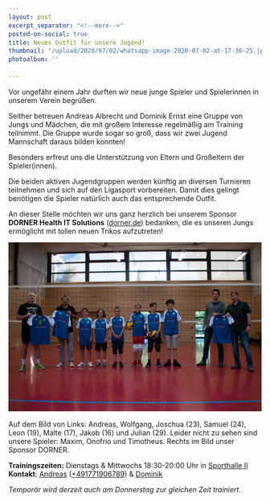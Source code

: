 ```yaml
---
layout: post
excerpt_separator: "<!--more-->"
posted-on-social: true
title: Neues Outfit für unsere Jugend!
thumbnail: "/upload/2020/07/02/whatsapp-image-2020-07-02-at-17-36-25.jpeg"
photoalbum: ''

---
```

Vor ungefähr einem Jahr durften wir neue junge Spieler und Spielerinnen in unserem Verein begrüßen.

Seither betreuen Andreas Albrecht und Dominik Ernst eine Gruppe von Jungs und Mädchen, die mit großem Interesse regelmäßig am Training teilnimmt. Die Gruppe wurde sogar so groß, dass wir zwei Jugend Mannschaft daraus bilden konnten!

Besonders erfreut uns die Unterstützung von Eltern und Großeltern der Spieler(innen).

Die beiden aktiven Jugendgruppen werden künftig an diversen Turnieren teilnehmen und sich auf den Ligasport vorbereiten. Damit dies gelingt benötigen die Spieler natürlich auch das entsprechende Outfit.

An dieser Stelle möchten wir uns ganz herzlich bei unserem Sponsor **DORNER Health IT Solutions** ([dorner.de](https://www.dorner.de/)) bedanken, die es unseren Jungs ermöglicht mit tollen neuen Trikos aufzutreten!

![](/upload/2020/07/02/whatsapp-image-2020-07-01-at-08-09-30.jpeg)

Auf dem Bild von Links: Andreas, Wolfgang, Joschua (23), Samuel (24), Leon (19), Malte (17), Jakob (16) und Julian (29). Leider nicht zu sehen sind unsere Spieler: Maxim, Onofrio und Timotheus. Rechts im Bild unser Sponsor DORNER.

**Trainingszeiten:** Dienstags & Mittwochs 18:30-20:00 Uhr in [Sporthalle II](https://goo.gl/maps/g3XhvCS9gpR2)  
**Kontakt**: [Andreas](mailto:andreas@vcmuellheim.de) ([+491771906789](tel:+491771906789)) & [Dominik](mailto:dominik@vcmuellheim.de)

_Temporär wird derzeit auch am Donnerstag zur gleichen Zeit trainiert._